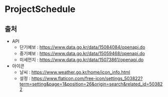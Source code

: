 # ProjectSchedule

## 출처
+ API
  + 단기예보 : https://www.data.go.kr/data/15084084/openapi.do
  + 중기예보 : https://www.data.go.kr/data/15059468/openapi.do
  + 미세먼지 : https://www.data.go.kr/data/15073861/openapi.do
+ 아이콘
  + 날씨 : https://www.weather.go.kr/home/icon_info.html
  + 설정 : https://www.flaticon.com/free-icon/settings_503822?term=setting&page=1&position=26&origin=search&related_id=503822
